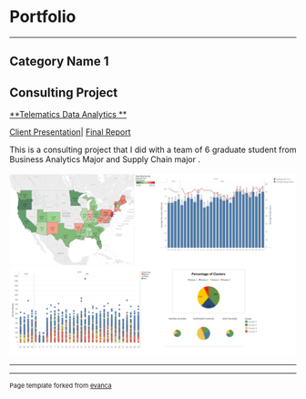 # Portfolio

---

## Category Name 1 



## Consulting Project

[**Telematics Data Analytics **](https://github.com/jessiehangle/jessiehangle.github.io/blob/master/pdf/Consulting%20Project%20Presentation.pdf)

<p align="left">
<a href="https://github.com/jessiehangle/jessiehangle.github.io/blob/master/pdf/Consulting%20Project%20Presentation.pdf">Client Presentation</a>| <a href="https://github.com/jessiehangle/jessiehangle.github.io/blob/master/pdf/Telematics%20Final%20Report.pdf">Final Report</a>  
</p>
<div style="text-align: justify">This is a consulting project that I did with a team of 6 graduate student from Business Analytics Major and Supply Chain major .</div>
<br>
<img src="https://github.com/jessiehangle/jessiehangle.github.io/blob/master/images/Telematics.jpg?raw=true"/>
<br>

---




---
<p style="font-size:11px">Page template forked from <a href="https://github.com/evanca/quick-portfolio">evanca</a></p>
<!-- Remove above link if you don't want to attibute -->
